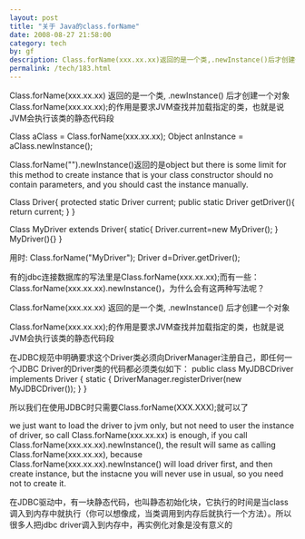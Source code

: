 ```yaml
---
layout: post
title: "关于 Java的class.forName"
date: 2008-08-27 21:58:00
category: tech
by: gf
description: Class.forName(xxx.xx.xx)返回的是一个类,.newInstance()后才创建一个对象Class.forName(xxx.xx.xx);的作用是要求JVM查找并加载指定的类，也就是说JVM会执行该类的静态代
permalink: /tech/183.html
---
```

Class.forName(xxx.xx.xx) 返回的是一个类, .newInstance() 后才创建一个对象 Class.forName(xxx.xx.xx);的作用是要求JVM查找并加载指定的类，也就是说JVM会执行该类的静态代码段

Class aClass = Class.forName(xxx.xx.xx);
Object anInstance = aClass.newInstance();


Class.forName("").newInstance()返回的是object
but there is some limit for this method to create instance
that is your class constructor should no contain parameters, and you should cast the instance manually.

Class Driver\{
protected static Driver current;
public static Driver getDriver()\{
return current;
\}
\}

Class MyDriver extends Driver\{
static\{
Driver.current=new MyDriver();
\}
MyDriver()\{\}
\}

用时:
Class.forName("MyDriver");
Driver d=Driver.getDriver();

有的jdbc连接数据库的写法里是Class.forName(xxx.xx.xx);而有一些：Class.forName(xxx.xx.xx).newInstance()，为什么会有这两种写法呢？

Class.forName(xxx.xx.xx) 返回的是一个类,
.newInstance() 后才创建一个对象

Class.forName(xxx.xx.xx);的作用是要求JVM查找并加载指定的类，也就是说JVM会执行该类的静态代码段

在JDBC规范中明确要求这个Driver类必须向DriverManager注册自己，即任何一个JDBC Driver的Driver类的代码都必须类似如下：
public class MyJDBCDriver implements Driver \{
static \{
DriverManager.registerDriver(new MyJDBCDriver());
\}
\}

所以我们在使用JDBC时只需要Class.forName(XXX.XXX);就可以了

we just want to load the driver to jvm only, but not need to user the instance of driver, so call Class.forName(xxx.xx.xx) is enough, if you call Class.forName(xxx.xx.xx).newInstance(), the result will same as calling Class.forName(xxx.xx.xx), because Class.forName(xxx.xx.xx).newInstance() will load driver first, and then create instance, but the instacne you will never use in usual, so you need not to create it.

在JDBC驱动中，有一块静态代码，也叫静态初始化块，它执行的时间是当class调入到内存中就执行（你可以想像成，当类调用到内存后就执行一个方法）。所以很多人把jdbc driver调入到内存中，再实例化对象是没有意义的